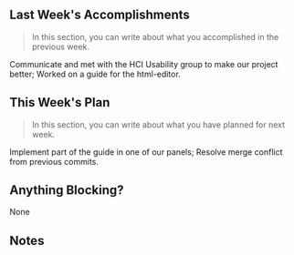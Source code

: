 ## Last Week's Accomplishments

> In this section, you can write about what you accomplished in the previous week.

Communicate and met with the HCI Usability group to make our project better;
Worked on a guide for the html-editor.


## This Week's Plan

> In this section, you can write about what you have planned for next week.

Implement part of the guide in one of our panels;
Resolve merge conflict from previous commits.

## Anything Blocking?

None

## Notes

